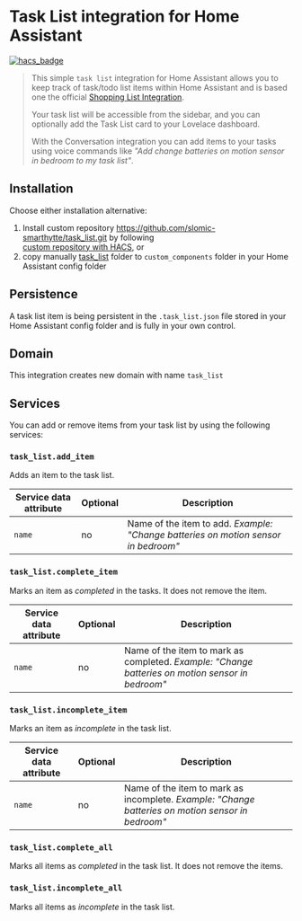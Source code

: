 # Task List integration for Home Assistant
[![hacs_badge](https://img.shields.io/badge/HACS-Custom-orange.svg)](https://github.com/custom-components/hacs)

> This simple `task list` integration for Home Assistant allows you to keep track of task/todo list 
> items within Home Assistant and is based one the official 
> [Shopping List Integration](https://www.home-assistant.io/integrations/shopping_list/).
> 
> Your task list will be accessible from the sidebar, and you can optionally add the 
> Task List card to your Lovelace dashboard. 
> 
> With the Conversation integration you can add items to your tasks using voice commands like 
> _"Add change batteries on motion sensor in bedroom to my task list"_.

## Installation
Choose either installation alternative:
1. Install custom repository https://github.com/slomic-smarthytte/task_list.git by following  
[custom repository with HACS](https://hacs.xyz/docs/faq/custom_repositories/), or
2. copy manually [task_list](custom_components/task_list)
folder to `custom_components` folder in your Home Assistant config folder
   
## Persistence
A task list item is being persistent in the `.task_list.json` file stored in your Home Assistant 
config folder and is fully in your own control.

## Domain
This integration creates new domain with name `task_list`

## Services
You can add or remove items from your task list by using the following services:

### `task_list.add_item`
Adds an item to the task list.

| Service data attribute | Optional | Description |
| --- | --- | --- |
| `name` | no | Name of the item to add. _Example: "Change batteries on motion sensor in bedroom"_ |

### `task_list.complete_item`
Marks an item as _completed_ in the tasks. It does not remove the item.

| Service data attribute | Optional | Description |
| --- | --- | --- |
| `name` | no | Name of the item to mark as completed. _Example: "Change batteries on motion sensor in bedroom"_ |

### `task_list.incomplete_item`
Marks an item as _incomplete_ in the task list.

| Service data attribute | Optional | Description |
| --- | --- | --- |
| `name` | no | Name of the item to mark as incomplete. _Example: "Change batteries on motion sensor in bedroom"_ |

### `task_list.complete_all`
Marks all items as _completed_ in the task list. It does not remove the items.

### `task_list.incomplete_all`
Marks all items as _incomplete_ in the task list.